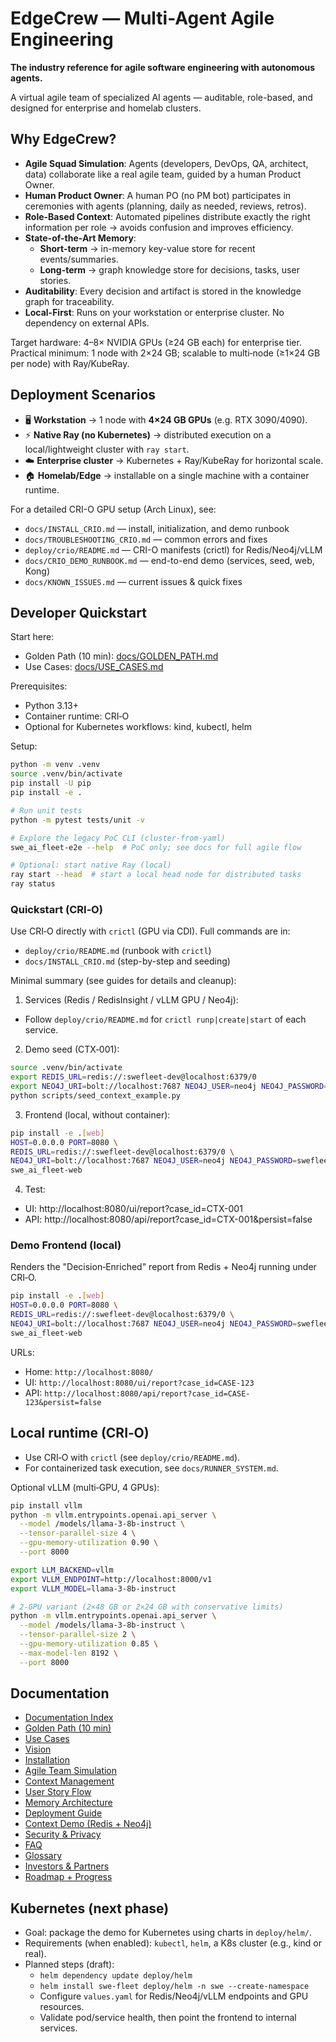 # EdgeCrew — Multi-Agent Agile Engineering

**The industry reference for agile software engineering with autonomous agents.**

A virtual agile team of specialized AI agents — auditable, role-based, and designed for enterprise and homelab clusters.

## Why EdgeCrew?

- **Agile Squad Simulation**: Agents (developers, DevOps, QA, architect, data) collaborate like a real agile team, guided by a human Product Owner.
- **Human Product Owner**: A human PO (no PM bot) participates in ceremonies with agents (planning, daily as needed, reviews, retros).
- **Role-Based Context**: Automated pipelines distribute exactly the right information per role → avoids confusion and improves efficiency.
- **State-of-the-Art Memory**:
  - **Short-term** → in-memory key-value store for recent events/summaries.
  - **Long-term** → graph knowledge store for decisions, tasks, user stories.
- **Auditability**: Every decision and artifact is stored in the knowledge graph for traceability.
- **Local-First**: Runs on your workstation or enterprise cluster. No dependency on external APIs.

Target hardware: 4–8× NVIDIA GPUs (≥24 GB each) for enterprise tier. Practical minimum: 1 node with 2×24 GB; scalable to multi‑node (≥1×24 GB per node) with Ray/KubeRay.

## Deployment Scenarios

- 🖥️ **Workstation** → 1 node with **4×24 GB GPUs** (e.g. RTX 3090/4090).
- ⚡ **Native Ray (no Kubernetes)** → distributed execution on a local/lightweight cluster with `ray start`.
- ☁️ **Enterprise cluster** → Kubernetes + Ray/KubeRay for horizontal scale.
- 🏠 **Homelab/Edge** → installable on a single machine with a container runtime.

For a detailed CRI-O GPU setup (Arch Linux), see:

- `docs/INSTALL_CRIO.md` — install, initialization, and demo runbook
- `docs/TROUBLESHOOTING_CRIO.md` — common errors and fixes
- `deploy/crio/README.md` — CRI-O manifests (crictl) for Redis/Neo4j/vLLM
- `docs/CRIO_DEMO_RUNBOOK.md` — end-to-end demo (services, seed, web, Kong)
- `docs/KNOWN_ISSUES.md` — current issues & quick fixes

## Developer Quickstart

Start here:

- Golden Path (10 min): [docs/GOLDEN_PATH.md](docs/GOLDEN_PATH.md)
- Use Cases: [docs/USE_CASES.md](docs/USE_CASES.md)

Prerequisites:

- Python 3.13+
- Container runtime: CRI‑O
- Optional for Kubernetes workflows: kind, kubectl, helm

Setup:

```bash
python -m venv .venv
source .venv/bin/activate
pip install -U pip
pip install -e .

# Run unit tests
python -m pytest tests/unit -v

# Explore the legacy PoC CLI (cluster-from-yaml)
swe_ai_fleet-e2e --help  # PoC only; see docs for full agile flow

# Optional: start native Ray (local)
ray start --head  # start a local head node for distributed tasks
ray status
```

### Quickstart (CRI‑O)

Use CRI‑O directly with `crictl` (GPU via CDI). Full commands are in:
- `deploy/crio/README.md` (runbook with `crictl`)
- `docs/INSTALL_CRIO.md` (step-by-step and seeding)

Minimal summary (see guides for details and cleanup):

1) Services (Redis / RedisInsight / vLLM GPU / Neo4j):
- Follow `deploy/crio/README.md` for `crictl runp|create|start` of each service.

2) Demo seed (CTX‑001):
```bash
source .venv/bin/activate
export REDIS_URL=redis://:swefleet-dev@localhost:6379/0
export NEO4J_URI=bolt://localhost:7687 NEO4J_USER=neo4j NEO4J_PASSWORD=swefleet-dev
python scripts/seed_context_example.py
```

3) Frontend (local, without container):
```bash
pip install -e .[web]
HOST=0.0.0.0 PORT=8080 \
REDIS_URL=redis://:swefleet-dev@localhost:6379/0 \
NEO4J_URI=bolt://localhost:7687 NEO4J_USER=neo4j NEO4J_PASSWORD=swefleet-dev \
swe_ai_fleet-web
```

4) Test:
- UI: http://localhost:8080/ui/report?case_id=CTX-001
- API: http://localhost:8080/api/report?case_id=CTX-001&persist=false

### Demo Frontend (local)

Renders the "Decision‑Enriched" report from Redis + Neo4j running under CRI‑O.

```bash
pip install -e .[web]
HOST=0.0.0.0 PORT=8080 \
REDIS_URL=redis://:swefleet-dev@localhost:6379/0 \
NEO4J_URI=bolt://localhost:7687 NEO4J_USER=neo4j NEO4J_PASSWORD=swefleet-dev \
swe_ai_fleet-web
```

URLs:

- Home: `http://localhost:8080/`
- UI: `http://localhost:8080/ui/report?case_id=CASE-123`
- API: `http://localhost:8080/api/report?case_id=CASE-123&persist=false`

## Local runtime (CRI‑O)

- Use CRI‑O with `crictl` (see `deploy/crio/README.md`).
- For containerized task execution, see `docs/RUNNER_SYSTEM.md`.

Optional vLLM (multi‑GPU, 4 GPUs):

```bash
pip install vllm
python -m vllm.entrypoints.openai.api_server \
  --model /models/llama-3-8b-instruct \
  --tensor-parallel-size 4 \
  --gpu-memory-utilization 0.90 \
  --port 8000

export LLM_BACKEND=vllm
export VLLM_ENDPOINT=http://localhost:8000/v1
export VLLM_MODEL=llama-3-8b-instruct

# 2‑GPU variant (2×48 GB or 2×24 GB with conservative limits)
python -m vllm.entrypoints.openai.api_server \
  --model /models/llama-3-8b-instruct \
  --tensor-parallel-size 2 \
  --gpu-memory-utilization 0.85 \
  --max-model-len 8192 \
  --port 8000
```

## Documentation

- [Documentation Index](docs/INDEX.md)
- [Golden Path (10 min)](docs/GOLDEN_PATH.md)
- [Use Cases](docs/USE_CASES.md)
- [Vision](docs/VISION.md)
- [Installation](docs/INSTALLATION.md)
- [Agile Team Simulation](docs/AGILE_TEAM.md)
- [Context Management](docs/CONTEXT_MANAGEMENT.md)
- [User Story Flow](docs/USER_STORY_FLOW.md)
- [Memory Architecture](docs/MEMORY_ARCH.md)
- [Deployment Guide](docs/DEPLOYMENT.md)
- [Context Demo (Redis + Neo4j)](docs/CONTEXT_DEMO.md)
- [Security & Privacy](docs/SECURITY_PRIVACY.md)
- [FAQ](docs/FAQ.md)
- [Glossary](docs/GLOSSARY.md)
- [Investors & Partners](docs/INVESTORS.md)
- [Roadmap + Progress](ROADMAP.md)

## Kubernetes (next phase)

- Goal: package the demo for Kubernetes using charts in `deploy/helm/`.
- Requirements (when enabled): `kubectl`, `helm`, a K8s cluster (e.g., kind or real).
- Planned steps (draft):
  - `helm dependency update deploy/helm`
  - `helm install swe-fleet deploy/helm -n swe --create-namespace`
  - Configure `values.yaml` for Redis/Neo4j/vLLM endpoints and GPU resources.
  - Validate pod/service health, then point the frontend to internal services.
